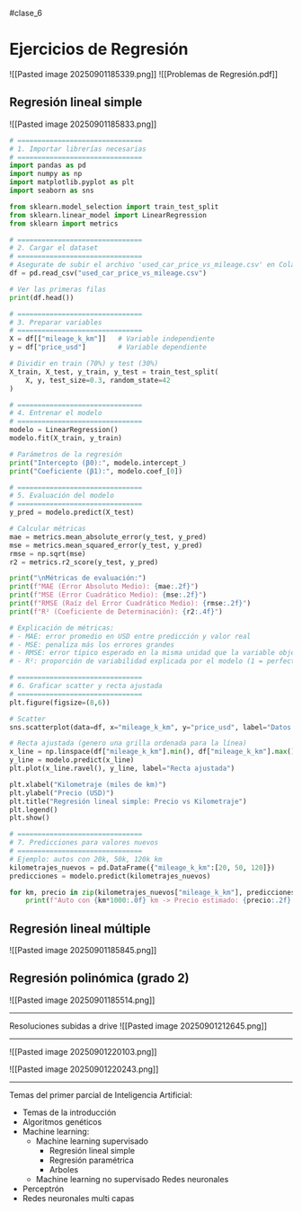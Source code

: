#clase_6
# Ejercicios de Regresión
![[Pasted image 20250901185339.png]]
![[Problemas de Regresión.pdf]]

## Regresión lineal simple
![[Pasted image 20250901185833.png]]
```python
# ===============================
# 1. Importar librerías necesarias
# ===============================
import pandas as pd
import numpy as np
import matplotlib.pyplot as plt
import seaborn as sns

from sklearn.model_selection import train_test_split
from sklearn.linear_model import LinearRegression
from sklearn import metrics

# ===============================
# 2. Cargar el dataset
# ===============================
# Asegurate de subir el archivo 'used_car_price_vs_mileage.csv' en Colab
df = pd.read_csv("used_car_price_vs_mileage.csv")

# Ver las primeras filas
print(df.head())

# ===============================
# 3. Preparar variables
# ===============================
X = df[["mileage_k_km"]]   # Variable independiente
y = df["price_usd"]        # Variable dependiente

# Dividir en train (70%) y test (30%)
X_train, X_test, y_train, y_test = train_test_split(
    X, y, test_size=0.3, random_state=42
)

# ===============================
# 4. Entrenar el modelo
# ===============================
modelo = LinearRegression()
modelo.fit(X_train, y_train)

# Parámetros de la regresión
print("Intercepto (β0):", modelo.intercept_)
print("Coeficiente (β1):", modelo.coef_[0])

# ===============================
# 5. Evaluación del modelo
# ===============================
y_pred = modelo.predict(X_test)

# Calcular métricas
mae = metrics.mean_absolute_error(y_test, y_pred)
mse = metrics.mean_squared_error(y_test, y_pred)
rmse = np.sqrt(mse)
r2 = metrics.r2_score(y_test, y_pred)

print("\nMétricas de evaluación:")
print(f"MAE (Error Absoluto Medio): {mae:.2f}")
print(f"MSE (Error Cuadrático Medio): {mse:.2f}")
print(f"RMSE (Raíz del Error Cuadrático Medio): {rmse:.2f}")
print(f"R² (Coeficiente de Determinación): {r2:.4f}")

# Explicación de métricas:
# - MAE: error promedio en USD entre predicción y valor real
# - MSE: penaliza más los errores grandes
# - RMSE: error típico esperado en la misma unidad que la variable objetivo (USD)
# - R²: proporción de variabilidad explicada por el modelo (1 = perfecto)

# ===============================
# 6. Graficar scatter y recta ajustada
# ===============================
plt.figure(figsize=(8,6))

# Scatter
sns.scatterplot(data=df, x="mileage_k_km", y="price_usd", label="Datos reales")

# Recta ajustada (genero una grilla ordenada para la línea)
x_line = np.linspace(df["mileage_k_km"].min(), df["mileage_k_km"].max(), 100).reshape(-1, 1)
y_line = modelo.predict(x_line)
plt.plot(x_line.ravel(), y_line, label="Recta ajustada")

plt.xlabel("Kilometraje (miles de km)")
plt.ylabel("Precio (USD)")
plt.title("Regresión lineal simple: Precio vs Kilometraje")
plt.legend()
plt.show()

# ===============================
# 7. Predicciones para valores nuevos
# ===============================
# Ejemplo: autos con 20k, 50k, 120k km
kilometrajes_nuevos = pd.DataFrame({"mileage_k_km":[20, 50, 120]})
predicciones = modelo.predict(kilometrajes_nuevos)

for km, precio in zip(kilometrajes_nuevos["mileage_k_km"], predicciones):
    print(f"Auto con {km*1000:.0f} km -> Precio estimado: {precio:.2f} USD")

```


## Regresión lineal múltiple
![[Pasted image 20250901185845.png]]

## Regresión polinómica (grado 2)
![[Pasted image 20250901185514.png]]

---

Resoluciones subidas a drive
![[Pasted image 20250901212645.png]]


---


![[Pasted image 20250901220103.png]]


![[Pasted image 20250901220243.png]]


---

Temas del primer parcial de Inteligencia Artificial:
- Temas de la introducción
- Algoritmos genéticos
- Machine learning:
	- Machine learning supervisado 
		- Regresión lineal simple
		- Regresión paramétrica
		- Arboles
	- Machine learning no supervisado
Redes neuronales
- Perceptrón
- Redes neuronales multi capas